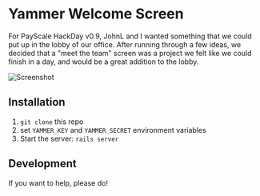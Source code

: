 Yammer Welcome Screen
=====================
For PayScale HackDay v0.9, JohnL and I wanted something that we could put up in the lobby
of our office. After running through a few ideas, we decided that a "meet the team" screen
was a project we felt like we could finish in a day, and would be a great addition to the
lobby.

![Screenshot](http://www.payscale.com/cms-images/default-source/default-album/yammer-welcome-screen.png?size=800)

Installation
-------------
1. `git clone` this repo
1. set `YAMMER_KEY` and `YAMMER_SECRET` environment variables
1. Start the server: `rails server`

Development
-----------
If you want to help, please do!
